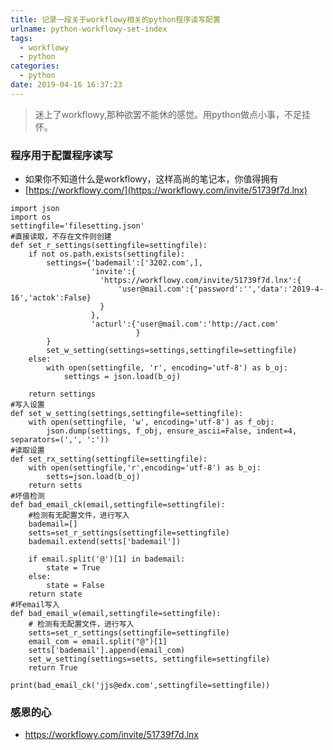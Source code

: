 ```yaml
---
title: 记录一段关于workflowy相关的python程序读写配置
urlname: python-workflowy-set-index
tags:
  - workflowy
  - python
categories:
  - python
date: 2019-04-16 16:37:23
---
```

<!-- Hexo daybreak git vb.net 健康 博客设置 网络日志 软件列表 魔法书签 -->
<!--![图]() -->
<!--[]() -->

> 迷上了workflowy,那种欲罢不能休的感觉。用python做点小事，不足挂怀。

<!-- more -->

### 程序用于配置程序读写
- 如果你不知道什么是workflowy，这样高尚的笔记本，你值得拥有
- [https://workflowy.com/](https://workflowy.com/invite/51739f7d.lnx)
```
import json
import os
settingfile='filesetting.json'
#直接读取，不存在文件则创建
def set_r_settings(settingfile=settingfile):
    if not os.path.exists(settingfile):
        settings={'bademail':['3202.com',],
                  'invite':{
                    'https://workflowy.com/invite/51739f7d.lnx':{
                        'user@mail.com':{'password':'','data':'2019-4-16','actok':False}
                    }
                  },
                  'acturl':{'user@mail.com':'http://act.com'
                            }
        }
        set_w_setting(settings=settings,settingfile=settingfile)
    else:
        with open(settingfile, 'r', encoding='utf-8') as b_oj:
            settings = json.load(b_oj)

    return settings
#写入设置
def set_w_setting(settings,settingfile=settingfile):
    with open(settingfile, 'w', encoding='utf-8') as f_obj:
        json.dump(settings, f_obj, ensure_ascii=False, indent=4, separators=(',', ':'))
#读取设置
def set_rx_setting(settingfile=settingfile):
    with open(settingfile,'r',encoding='utf-8') as b_oj:
        setts=json.load(b_oj)
    return setts
#坏值检测
def bad_email_ck(email,settingfile=settingfile):
    #检测有无配置文件，进行写入
    bademail=[]
    setts=set_r_settings(settingfile=settingfile)
    bademail.extend(setts['bademail'])

    if email.split('@')[1] in bademail:
        state = True
    else:
        state = False
    return state
#坏email写入
def bad_email_w(email,settingfile=settingfile):
    # 检测有无配置文件，进行写入
    setts=set_r_settings(settingfile=settingfile)
    email_com = email.split("@")[1]
    setts['bademail'].append(email_com)
    set_w_setting(settings=setts, settingfile=settingfile)
    return True

print(bad_email_ck('jjs@edx.com',settingfile=settingfile))
```

### 感恩的心
- <https://workflowy.com/invite/51739f7d.lnx>
